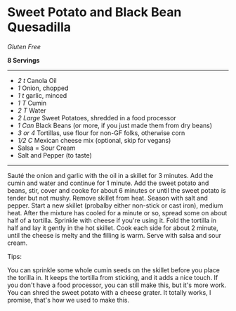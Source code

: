 # Sweet Potato and Black Bean Quesadilla

*Gluten Free*

**8 Servings**

---

- *2 t* Canola Oil
- *1* Onion, chopped
- *1 t* garlic, minced
- *1 T* Cumin
- *2 T* Water
- *2 Large* Sweet Potatoes, shredded in a food processor
- *1 Can* Black Beans (or more, if you just made them from dry beans)
- *3 or 4* Tortillas, use flour for non-GF folks, otherwise corn
- *1/2 C* Mexican cheese mix (optional, skip for vegans)
- Salsa
= Sour Cream
- Salt and Pepper (to taste)

---

Sauté the onion and garlic with the oil in a skillet for 3 minutes. Add the
cumin and water and continue for 1 minute. Add the sweet potato and beans,
stir, cover and cooke for about 6 minutes or until the sweet potato is tender
but not mushy. Remove skillet from heat. Season with salt and pepper. Start a
new skillet (probalby either non-stick or cast iron), medium heat. After the
mixture has cooled for a minute or so, spread some on about half of a  tortilla.
Sprinkle with cheese if you're using it. Fold the tortilla in half and lay it
gently in the hot skillet. Cook each side for about 2 minute, until the cheese
is melty and the filling is warm. Serve with salsa and sour cream.

Tips:

You can sprinkle some whole cumin seeds on the skillet before you place
the torilla in. It keeps the tortilla from sticking, and it adds a nice touch.
If you don't have a food processor, you can still make this, but it's more work.
You can shred the sweet potato with a cheese grater. It totally works, I
promise, that's how we used to make this.
